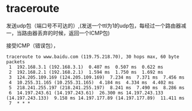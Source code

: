 # traceroute

发送udp包（端口号不可达的）,(发送一个ttl为1的udp包，每经过一个路由器减一，当路由器丢弃的时候，返回一个ICMP包)

接受ICMP（错误包），

```
traceroute to www.baidu.com (119.75.218.70), 30 hops max, 60 byte packets
 1  192.168.3.1 (192.168.3.1)  0.407 ms  0.507 ms  0.622 ms
 2  192.168.2.1 (192.168.2.1)  1.594 ms  1.750 ms  1.692 ms
 3  124.205.109.169 (124.205.109.169)  7.234 ms  7.371 ms  7.456 ms
 4  10.255.31.165 (10.255.31.165)  4.184 ms  4.334 ms  4.402 ms
 5  218.241.255.197 (218.241.255.197)  8.241 ms  7.490 ms  8.286 ms
 6  14.197.243.61 (14.197.243.61)  26.300 ms 14.197.243.133 (14.197.243.133)  9.158 ms 14.197.177.89 (14.197.177.89)  11.411 ms
 7  * * *

```